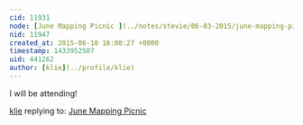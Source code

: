 ```yaml
---
cid: 11931
node: [June Mapping Picnic ](../notes/stevie/06-03-2015/june-mapping-picnic)
nid: 11947
created_at: 2015-06-10 16:08:27 +0000
timestamp: 1433952507
uid: 441262
author: [klie](../profile/klie)
---
```


I will be attending!

[klie](../profile/klie) replying to: [June Mapping Picnic ](../notes/stevie/06-03-2015/june-mapping-picnic)

